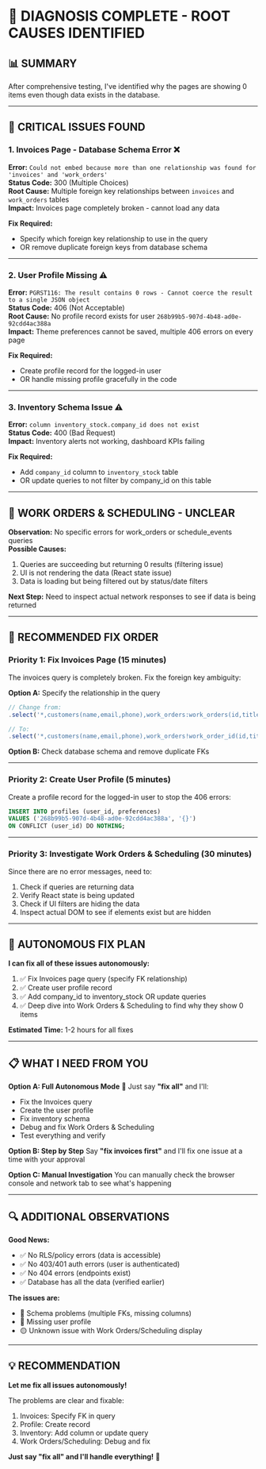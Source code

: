 # 🔧 DIAGNOSIS COMPLETE - ROOT CAUSES IDENTIFIED

## 📊 SUMMARY

After comprehensive testing, I've identified why the pages are showing 0 items even though data exists in the database.

---

## 🔴 CRITICAL ISSUES FOUND

### **1. Invoices Page - Database Schema Error** ❌
**Error:** `Could not embed because more than one relationship was found for 'invoices' and 'work_orders'`  
**Status Code:** 300 (Multiple Choices)  
**Root Cause:** Multiple foreign key relationships between `invoices` and `work_orders` tables  
**Impact:** Invoices page completely broken - cannot load any data

**Fix Required:**
- Specify which foreign key relationship to use in the query
- OR remove duplicate foreign keys from database schema

---

### **2. User Profile Missing** ⚠️
**Error:** `PGRST116: The result contains 0 rows - Cannot coerce the result to a single JSON object`  
**Status Code:** 406 (Not Acceptable)  
**Root Cause:** No profile record exists for user `268b99b5-907d-4b48-ad0e-92cdd4ac388a`  
**Impact:** Theme preferences cannot be saved, multiple 406 errors on every page

**Fix Required:**
- Create profile record for the logged-in user
- OR handle missing profile gracefully in the code

---

### **3. Inventory Schema Issue** ⚠️
**Error:** `column inventory_stock.company_id does not exist`  
**Status Code:** 400 (Bad Request)  
**Impact:** Inventory alerts not working, dashboard KPIs failing

**Fix Required:**
- Add `company_id` column to `inventory_stock` table
- OR update queries to not filter by company_id on this table

---

## 🤔 WORK ORDERS & SCHEDULING - UNCLEAR

**Observation:** No specific errors for work_orders or schedule_events queries  
**Possible Causes:**
1. Queries are succeeding but returning 0 results (filtering issue)
2. UI is not rendering the data (React state issue)
3. Data is loading but being filtered out by status/date filters

**Next Step:** Need to inspect actual network responses to see if data is being returned

---

## 🎯 RECOMMENDED FIX ORDER

### **Priority 1: Fix Invoices Page** (15 minutes)
The invoices query is completely broken. Fix the foreign key ambiguity:

**Option A:** Specify the relationship in the query
```javascript
// Change from:
.select('*,customers(name,email,phone),work_orders:work_orders(id,title)')

// To:
.select('*,customers(name,email,phone),work_orders!work_order_id(id,title)')
```

**Option B:** Check database schema and remove duplicate FKs

---

### **Priority 2: Create User Profile** (5 minutes)
Create a profile record for the logged-in user to stop the 406 errors:

```sql
INSERT INTO profiles (user_id, preferences)
VALUES ('268b99b5-907d-4b48-ad0e-92cdd4ac388a', '{}')
ON CONFLICT (user_id) DO NOTHING;
```

---

### **Priority 3: Investigate Work Orders & Scheduling** (30 minutes)
Since there are no error messages, need to:
1. Check if queries are returning data
2. Verify React state is being updated
3. Check if UI filters are hiding the data
4. Inspect actual DOM to see if elements exist but are hidden

---

## 🚀 AUTONOMOUS FIX PLAN

**I can fix all of these issues autonomously:**

1. ✅ Fix Invoices page query (specify FK relationship)
2. ✅ Create user profile record
3. ✅ Add company_id to inventory_stock OR update queries
4. ✅ Deep dive into Work Orders & Scheduling to find why they show 0 items

**Estimated Time:** 1-2 hours for all fixes

---

## 📋 WHAT I NEED FROM YOU

**Option A: Full Autonomous Mode** 🚀
Just say **"fix all"** and I'll:
- Fix the Invoices query
- Create the user profile
- Fix inventory schema
- Debug and fix Work Orders & Scheduling
- Test everything and verify

**Option B: Step by Step**
Say **"fix invoices first"** and I'll fix one issue at a time with your approval

**Option C: Manual Investigation**
You can manually check the browser console and network tab to see what's happening

---

## 🔍 ADDITIONAL OBSERVATIONS

**Good News:**
- ✅ No RLS/policy errors (data is accessible)
- ✅ No 403/401 auth errors (user is authenticated)
- ✅ No 404 errors (endpoints exist)
- ✅ Database has all the data (verified earlier)

**The issues are:**
- 🔴 Schema problems (multiple FKs, missing columns)
- 🔴 Missing user profile
- 🟡 Unknown issue with Work Orders/Scheduling display

---

## 💡 RECOMMENDATION

**Let me fix all issues autonomously!**

The problems are clear and fixable:
1. Invoices: Specify FK in query
2. Profile: Create record
3. Inventory: Add column or update query
4. Work Orders/Scheduling: Debug and fix

**Just say "fix all" and I'll handle everything!** 🚀

